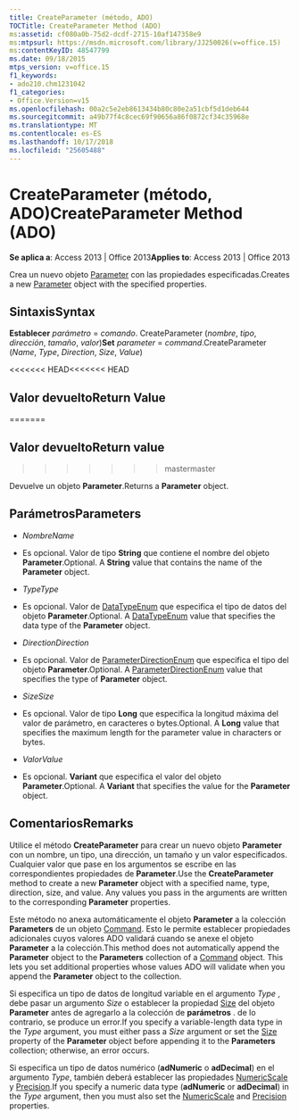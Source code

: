 ```yaml
---
title: CreateParameter (método, ADO)
TOCTitle: CreateParameter Method (ADO)
ms:assetid: cf080a0b-75d2-dcdf-2715-10af147358e9
ms:mtpsurl: https://msdn.microsoft.com/library/JJ250026(v=office.15)
ms:contentKeyID: 48547799
ms.date: 09/18/2015
mtps_version: v=office.15
f1_keywords:
- ado210.chm1231042
f1_categories:
- Office.Version=v15
ms.openlocfilehash: 00a2c5e2eb8613434b80c80e2a51cbf5d1deb644
ms.sourcegitcommit: a49b77f4c8cec69f90656a86f0872cf34c35968e
ms.translationtype: MT
ms.contentlocale: es-ES
ms.lasthandoff: 10/17/2018
ms.locfileid: "25605488"
---
```

# <a name="createparameter-method-ado"></a><span data-ttu-id="34410-102">CreateParameter (método, ADO)</span><span class="sxs-lookup"><span data-stu-id="34410-102">CreateParameter Method (ADO)</span></span>


<span data-ttu-id="34410-103">**Se aplica a**: Access 2013 | Office 2013</span><span class="sxs-lookup"><span data-stu-id="34410-103">**Applies to**: Access 2013 | Office 2013</span></span>


<span data-ttu-id="34410-104">Crea un nuevo objeto [Parameter](parameter-object-ado.md) con las propiedades especificadas.</span><span class="sxs-lookup"><span data-stu-id="34410-104">Creates a new [Parameter](parameter-object-ado.md) object with the specified properties.</span></span>

## <a name="syntax"></a><span data-ttu-id="34410-105">Sintaxis</span><span class="sxs-lookup"><span data-stu-id="34410-105">Syntax</span></span>

<span data-ttu-id="34410-106">**Establecer** *parámetro*  =  *comando*. CreateParameter (*nombre*, *tipo*, *dirección*, *tamaño*, *valor*)</span><span class="sxs-lookup"><span data-stu-id="34410-106">**Set** *parameter* = *command*.CreateParameter (*Name*, *Type*, *Direction*, *Size*, *Value*)</span></span>

<span data-ttu-id="34410-107"><<<<<<< HEAD</span><span class="sxs-lookup"><span data-stu-id="34410-107"><<<<<<< HEAD</span></span>
## <a name="return-value"></a><span data-ttu-id="34410-108">Valor devuelto</span><span class="sxs-lookup"><span data-stu-id="34410-108">Return Value</span></span>
=======
## <a name="return-value"></a><span data-ttu-id="34410-109">Valor devuelto</span><span class="sxs-lookup"><span data-stu-id="34410-109">Return value</span></span>
>>>>>>> <span data-ttu-id="34410-110">master</span><span class="sxs-lookup"><span data-stu-id="34410-110">master</span></span>

<span data-ttu-id="34410-111">Devuelve un objeto **Parameter**.</span><span class="sxs-lookup"><span data-stu-id="34410-111">Returns a **Parameter** object.</span></span>

## <a name="parameters"></a><span data-ttu-id="34410-112">Parámetros</span><span class="sxs-lookup"><span data-stu-id="34410-112">Parameters</span></span>

  - <span data-ttu-id="34410-113">*Nombre*</span><span class="sxs-lookup"><span data-stu-id="34410-113">*Name*</span></span>

  - <span data-ttu-id="34410-p101">Es opcional. Valor de tipo **String** que contiene el nombre del objeto **Parameter**.</span><span class="sxs-lookup"><span data-stu-id="34410-p101">Optional. A **String** value that contains the name of the **Parameter** object.</span></span>

  - <span data-ttu-id="34410-116">*Type*</span><span class="sxs-lookup"><span data-stu-id="34410-116">*Type*</span></span>

  - <span data-ttu-id="34410-p102">Es opcional. Valor de [DataTypeEnum](datatypeenum.md) que especifica el tipo de datos del objeto **Parameter**.</span><span class="sxs-lookup"><span data-stu-id="34410-p102">Optional. A [DataTypeEnum](datatypeenum.md) value that specifies the data type of the **Parameter** object.</span></span>

  - <span data-ttu-id="34410-119">*Direction*</span><span class="sxs-lookup"><span data-stu-id="34410-119">*Direction*</span></span>

  - <span data-ttu-id="34410-p103">Es opcional. Valor de [ParameterDirectionEnum](parameterdirectionenum.md) que especifica el tipo del objeto **Parameter**.</span><span class="sxs-lookup"><span data-stu-id="34410-p103">Optional. A [ParameterDirectionEnum](parameterdirectionenum.md) value that specifies the type of **Parameter** object.</span></span>

  - <span data-ttu-id="34410-122">*Size*</span><span class="sxs-lookup"><span data-stu-id="34410-122">*Size*</span></span>

  - <span data-ttu-id="34410-p104">Es opcional. Valor de tipo **Long** que especifica la longitud máxima del valor de parámetro, en caracteres o bytes.</span><span class="sxs-lookup"><span data-stu-id="34410-p104">Optional. A **Long** value that specifies the maximum length for the parameter value in characters or bytes.</span></span>

  - <span data-ttu-id="34410-125">*Valor*</span><span class="sxs-lookup"><span data-stu-id="34410-125">*Value*</span></span>

  - <span data-ttu-id="34410-p105">Es opcional. **Variant** que especifica el valor del objeto **Parameter**.</span><span class="sxs-lookup"><span data-stu-id="34410-p105">Optional. A **Variant** that specifies the value for the **Parameter** object.</span></span>

## <a name="remarks"></a><span data-ttu-id="34410-128">Comentarios</span><span class="sxs-lookup"><span data-stu-id="34410-128">Remarks</span></span>

<span data-ttu-id="34410-p106">Utilice el método **CreateParameter** para crear un nuevo objeto **Parameter** con un nombre, un tipo, una dirección, un tamaño y un valor especificados. Cualquier valor que pase en los argumentos se escribe en las correspondientes propiedades de **Parameter**.</span><span class="sxs-lookup"><span data-stu-id="34410-p106">Use the **CreateParameter** method to create a new **Parameter** object with a specified name, type, direction, size, and value. Any values you pass in the arguments are written to the corresponding **Parameter** properties.</span></span>

<span data-ttu-id="34410-p107">Este método no anexa automáticamente el objeto **Parameter** a la colección **Parameters** de un objeto [Command](command-object-ado.md). Esto le permite establecer propiedades adicionales cuyos valores ADO validará cuando se anexe el objeto **Parameter** a la colección.</span><span class="sxs-lookup"><span data-stu-id="34410-p107">This method does not automatically append the **Parameter** object to the **Parameters** collection of a [Command](command-object-ado.md) object. This lets you set additional properties whose values ADO will validate when you append the **Parameter** object to the collection.</span></span>

<span data-ttu-id="34410-133">Si especifica un tipo de datos de longitud variable en el argumento *Type* , debe pasar un argumento *Size* o establecer la propiedad [Size](size-property-ado.md) del objeto **Parameter** antes de agregarlo a la colección de **parámetros** . de lo contrario, se produce un error.</span><span class="sxs-lookup"><span data-stu-id="34410-133">If you specify a variable-length data type in the *Type* argument, you must either pass a *Size* argument or set the [Size](size-property-ado.md) property of the **Parameter** object before appending it to the **Parameters** collection; otherwise, an error occurs.</span></span>

<span data-ttu-id="34410-134">Si especifica un tipo de datos numérico (**adNumeric** o **adDecimal**) en el argumento *Type*, también deberá establecer las propiedades [NumericScale](numericscale-property-ado.md) y [Precision](precision-property-ado.md).</span><span class="sxs-lookup"><span data-stu-id="34410-134">If you specify a numeric data type (**adNumeric** or **adDecimal**) in the *Type* argument, then you must also set the [NumericScale](numericscale-property-ado.md) and [Precision](precision-property-ado.md) properties.</span></span>

